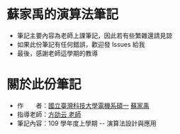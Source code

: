 # 蘇家禹的演算法筆記
- 筆記主要內容為老師上課筆記，因此若有些繁雜還請見諒
- 如果此份筆記有任何錯誤，歡迎發 Issues 給我
- 最後，感謝老師這學期的教導
# 關於此份筆記
- 作　　者：[國立臺灣科技大學電機系碩一](https://www.ee.ntust.edu.tw/) [蘇家禹](https://github.com/ChiaYuSu)
- 指導老師：[方劭云 老師](http://140.118.107.57/profile.php?tid=6699)
- 筆記內容：109 學年度上學期 -- 演算法設計與應用
